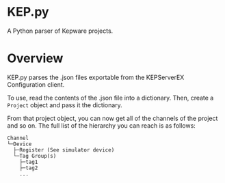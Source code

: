 KEP.py
=======

A Python parser of Kepware projects.


# Overview


KEP.py parses the .json files exportable from the KEPServerEX
Configuration client.

To use, read the contents of the .json file into a dictionary. Then,
create a `Project` object and pass it the dictionary.

From that project object, you can now get all of the channels of the
project and so on. The full list of the hierarchy you can reach is as
follows:

```
Channel
└─Device 
  ├─Register (See simulator device)
  └─Tag Group(s)
    ├─tag1
    ├─tag2
    ...
```
